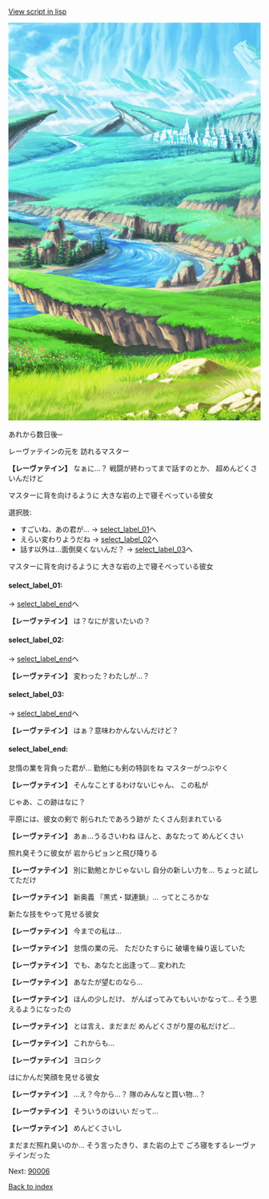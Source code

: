 [View script in lisp](../scripts/10028204.txt)

![plain.png](../images/backgrounds/plain.png)

あれから数日後─

レーヴァテインの元を
訪れるマスター

**【レーヴァテイン】**
なぁに…？
戦闘が終わってまで話すのとか、
超めんどくさいんだけど

マスターに背を向けるように
大きな岩の上で寝そべっている彼女

選択肢:
- すごいね、あの君が… → [select_label_01](#select_label_01)へ
- えらい変わりようだね → [select_label_02](#select_label_02)へ
- 話す以外は…面倒臭くないんだ？ → [select_label_03](#select_label_03)へ

マスターに背を向けるように
大きな岩の上で寝そべっている彼女

#### select_label_01:
 → [select_label_end](#select_label_end)へ

**【レーヴァテイン】**
は？なにが言いたいの？

#### select_label_02:
 → [select_label_end](#select_label_end)へ

**【レーヴァテイン】**
変わった？わたしが…？

#### select_label_03:
 → [select_label_end](#select_label_end)へ

**【レーヴァテイン】**
はぁ？意味わかんないんだけど？

#### select_label_end:

怠惰の業を背負った君が…
勤勉にも剣の特訓をね
マスターがつぶやく

**【レーヴァテイン】**
そんなことするわけないじゃん、
この私が

じゃあ、この跡はなに？

平原には、彼女の剣で
削られたであろう跡が
たくさん刻まれている

**【レーヴァテイン】**
あぁ…うるさいわね
ほんと、あなたって
めんどくさい

照れ臭そうに彼女が
岩からピョンと飛び降りる

**【レーヴァテイン】**
別に勤勉とかじゃないし
自分の新しい力を…
ちょっと試してただけ

**【レーヴァテイン】**
新奥義
『黒式・獄連鎖』…
ってところかな

新たな技をやって見せる彼女

**【レーヴァテイン】**
今までの私は…

**【レーヴァテイン】**
怠惰の業の元、
ただひたすらに
破壊を繰り返していた

**【レーヴァテイン】**
でも、あなたと出逢って…
変われた

**【レーヴァテイン】**
あなたが望むのなら…

**【レーヴァテイン】**
ほんの少しだけ、
がんばってみてもいいかなって…
そう思えるようになったの

**【レーヴァテイン】**
とは言え、まだまだ
めんどくさがり屋の私だけど…

**【レーヴァテイン】**
これからも…

**【レーヴァテイン】**
ヨロシク

はにかんだ笑顔を見せる彼女

**【レーヴァテイン】**
…え？今から…？
隊のみんなと買い物…？

**【レーヴァテイン】**
そういうのはいい
だって…

**【レーヴァテイン】**
めんどくさいし

まだまだ照れ臭いのか…
そう言ったきり、また岩の上で
ごろ寝をするレーヴァテインだった


Next: [90006](90006.md)

[Back to index](index.md)
